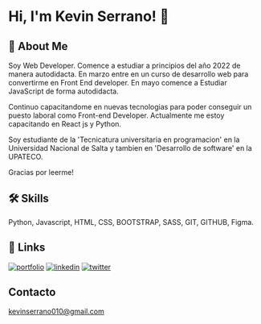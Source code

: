 # Hi, I'm Kevin Serrano! 👋


## 🚀 About Me
Soy Web Developer. Comence a estudiar a principios del año 2022 de manera autodidacta. En marzo entre en un curso de desarrollo web para convertirme en Front End developer. En mayo comence a Estudiar JavaScript de forma autodidacta.

Continuo capacitandome en nuevas tecnologias para poder conseguir un puesto laboral como Front-end Developer. Actualmente me estoy capacitando en React js y Python.

Soy estudiante de la 'Tecnicatura universitaria en programacion' en la Universidad Nacional de Salta y tambien en 'Desarrollo de software' en la UPATECO.

Gracias por leerme!


## 🛠 Skills
Python, Javascript, HTML, CSS, BOOTSTRAP, SASS, GIT, GITHUB, Figma.


## 🔗 Links
[![portfolio](https://img.shields.io/badge/my_portfolio-000?style=for-the-badge&logo=ko-fi&logoColor=white)](#)
[![linkedin](https://img.shields.io/badge/linkedin-0A66C2?style=for-the-badge&logo=linkedin&logoColor=white)](https://www.linkedin.com/in/kevin-serrano-86711a231/)
[![twitter](https://img.shields.io/badge/twitter-1DA1F2?style=for-the-badge&logo=twitter&logoColor=white)](https://twitter.com/kev_code_)


## Contacto

kevinserrano010@gmail.com
